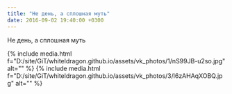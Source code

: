 ```yaml
---
title: "Не день, а сплошная муть"
date: 2016-09-02 19:40:00 +0300
---
```


Не день, а сплошная муть


{% include media.html f="D:/site/GiT/whiteldragon.github.io/assets/vk_photos/1/nS99JB-u2so.jpg" alt="" %}
{% include media.html f="D:/site/GiT/whiteldragon.github.io/assets/vk_photos/3/l6zAHAqXOBQ.jpg" alt="" %}
